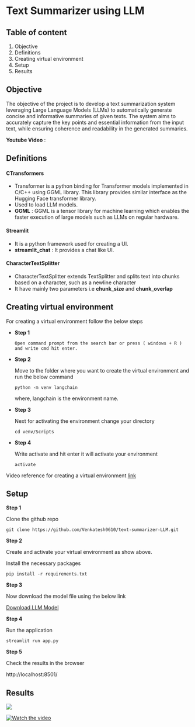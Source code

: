 
# Text Summarizer using LLM



## Table of content

  1.	Objective
  2.	Definitions
  3.	Creating virtual environment
  4. Setup
  5. Results

## Objective

The objective of the project is to develop a text summarization system leveraging Large Language Models (LLMs) to automatically generate concise and informative summaries of given texts. The system aims to accurately capture the key points and essential information from the input text, while ensuring coherence and readability in the generated summaries.

**Youtube Video** : 
## Definitions

  #### CTransformers

  - Transformer is a python binding for Transformer models implemented in C/C++ using GGML library. This library provides similar interface as the Hugging Face transformer library.
  -	Used to load LLM models.
  - **GGML** : GGML is a tensor library for machine learning which enables the faster execution of large models such as LLMs on regular hardware. 

  #### Streamlit
  - It is a python framework used for creating a UI.
  - **streamlit_chat** : It provides a chat like UI.

  #### CharacterTextSplitter

  - CharacterTextSplitter extends TextSplitter and splits text into chunks based on a character, such as a newline character
  - It have mainly two parameters i.e **chunk_size** and **chunk_overlap**

## Creating virtual environment
  For creating a virtual environment follow the below steps
- **Step 1**

      Open command prompt from the search bar or press ( windows + R ) and write cmd hit enter.
	
- **Step 2**
  
  Move to the folder where you want to create the virtual environment and run the below command

      python -m venv langchain

  where, langchain is the environment name.

- **Step 3**
  
  Next for activating the environment change your directory
      
      cd venv/Scripts

- **Step 4**

  Write activate and hit enter it will activate your environment

      activate

Video reference for creating a virtual environment [link](https://youtu.be/hHAIO7sa29s)

## Setup

**Step 1**

Clone the github repo

    git clone https://github.com/Venkatesh0610/text-summarizer-LLM.git

**Step 2**

Create and activate your virtual environment as show above.

Install the necessary packages

    pip install -r requirements.txt

**Step 3**

Now download the model file using the below link

[Download LLM Model](https://www.dropbox.com/scl/fi/080hss9a1xztrv6y0fxls/llama-2-7b-chat.ggmlv3.q2_K.bin?rlkey=xgpoctoro7ensk5fei09et6ws&dl=0)

**Step 4**

Run the application

    streamlit run app.py

**Step 5**

Check the results in the browser

  http://localhost:8501/

## Results

![](https://drive.google.com/file/d/1Z5GS0UuEaTAYpDBHdOh5SrCOh17MWKVp/view?usp=drive_link)

[![Watch the video](https://cdn-icons-png.flaticon.com/512/8820/8820688.png)](https://drive.google.com/file/d/1Z5GS0UuEaTAYpDBHdOh5SrCOh17MWKVp/view?usp=drive_link)